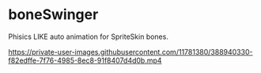 # boneSwinger
Phisics LIKE auto animation for SpriteSkin bones.

https://private-user-images.githubusercontent.com/11781380/388940330-f82edffe-7f76-4985-8ec8-91f8407d4d0b.mp4
